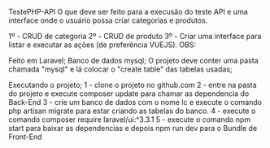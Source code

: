 TestePHP-API
O que deve ser feito para a execusão do teste
API e uma interface onde o usuário possa criar categorias e produtos.

1º - CRUD de categoria 
2º - CRUD de produto 
3º - Criar uma interface para listar e executar as ações (de preferência VUEJS).
OBS: 

Feito em Laravel;
Banco de dados mysql;
O projeto deve conter uma pasta chamada "mysql" e lá colocar o "create table" das tabelas usadas;

Executando o projeto;
1 - clone o projeto no github.com
2 - entre na pasta do projeto e execute composer update para chamar as dependencia do Back-End
3 - crie um banco de dados com o nome lc e execute o comando php artisan migrate para estar criando as tabelas do banco.
4 - execute o comando composer require laravel/ui:^3.3.1
5 - execute o comando npm start para baixar as dependencias e depois npm run dev para o Bundle de Front-End 


